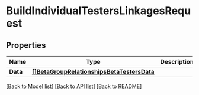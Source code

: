 # BuildIndividualTestersLinkagesRequest

## Properties

Name | Type | Description | Notes
------------ | ------------- | ------------- | -------------
**Data** | [**[]BetaGroupRelationshipsBetaTestersData**](BetaGroup_relationships_betaTesters_data.md) |  | 

[[Back to Model list]](../README.md#documentation-for-models) [[Back to API list]](../README.md#documentation-for-api-endpoints) [[Back to README]](../README.md)


